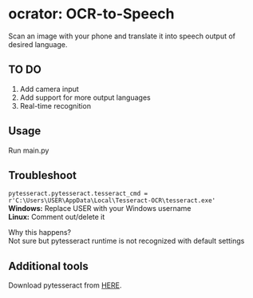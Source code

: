 # ocrator: OCR-to-Speech

Scan an image with your phone and translate it into speech output of desired language.  


## TO DO
<ol>
  <li>Add camera input</li>
  <li>Add support for more output languages</li>
  <li>Real-time recognition</li>
</ol>


## Usage
Run main.py

## Troubleshoot
<code>pytesseract.pytesseract.tesseract_cmd = r'C:\Users\USER\AppData\Local\Tesseract-OCR\tesseract.exe'</code>  
**Windows:** Replace USER with your Windows username  
**Linux:** Comment out/delete it  

Why this happens?  
Not sure but pytesseract runtime is not recognized with default settings

## Additional tools
Download pytesseract from <a href="https://github.com/UB-Mannheim/tesseract/wiki">HERE</a>.<br>
